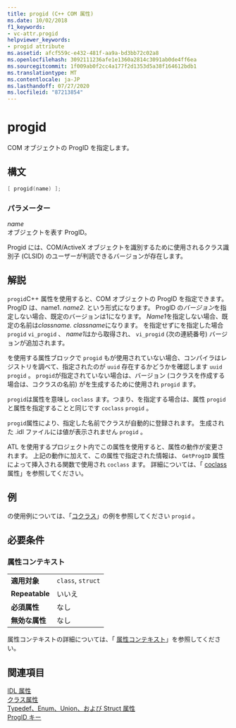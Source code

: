 ```yaml
---
title: progid (C++ COM 属性)
ms.date: 10/02/2018
f1_keywords:
- vc-attr.progid
helpviewer_keywords:
- progid attribute
ms.assetid: afcf559c-e432-481f-aa9a-bd3bb72c02a8
ms.openlocfilehash: 3092111236afe1e1360a2814c3091ab0de4ff6ea
ms.sourcegitcommit: 1f009ab0f2cc4a177f2d1353d5a38f164612bdb1
ms.translationtype: MT
ms.contentlocale: ja-JP
ms.lasthandoff: 07/27/2020
ms.locfileid: "87213854"
---
```

# <a name="progid"></a>progid

COM オブジェクトの ProgID を指定します。

## <a name="syntax"></a>構文

```cpp
[ progid(name) ];
```

### <a name="parameters"></a>パラメーター

*name*<br/>
オブジェクトを表す ProgID。

Progid には、COM/ActiveX オブジェクトを識別するために使用されるクラス識別子 (CLSID) のユーザーが判読できるバージョンが存在します。

## <a name="remarks"></a>解説

`progid`C++ 属性を使用すると、COM オブジェクトの ProgID を指定できます。 ProgID は、name1. *name2.* という形式になります。 ProgID の*バージョン*を指定しない場合、既定のバージョンは1になります。 *Name1*を指定しない場合、既定の名前は*classname. classname*になります。 を指定せずにを指定した場合 `progid` `vi_progid` 、 *name1*はから取得され、 `vi_progid` (次の連続番号) バージョンが追加されます。

を使用する属性ブロックで `progid` もが使用されていない場合、コンパイラはレジストリを調べて、指定されたのが `uuid` 存在するかどうかを確認します `uuid` `progid` 。 `progid`が指定されていない場合は、バージョン (コクラスを作成する場合は、コクラスの名前) がを生成するために使用され `progid` ます。

`progid`は属性を意味し `coclass` ます。つまり、を指定する場合は、属性 `progid` と属性を指定することと同じです `coclass` `progid` 。

`progid`属性により、指定した名前でクラスが自動的に登録されます。 生成された .idl ファイルには値が表示されません `progid` 。

ATL を使用するプロジェクト内でこの属性を使用すると、属性の動作が変更されます。 上記の動作に加えて、この属性で指定された情報は、 `GetProgID` 属性によって挿入される関数で使用され `coclass` ます。 詳細については、「 [coclass](coclass.md)属性」を参照してください。

## <a name="example"></a>例

の使用例については、「[コクラス](coclass.md)」の例を参照してください `progid` 。

## <a name="requirements"></a>必要条件

### <a name="attribute-context"></a>属性コンテキスト

|||
|-|-|
|**適用対象**|`class`, `struct`|
|**Repeatable**|いいえ|
|**必須属性**|なし|
|**無効な属性**|なし|

属性コンテキストの詳細については、「 [属性コンテキスト](cpp-attributes-com-net.md#contexts)」を参照してください。

## <a name="see-also"></a>関連項目

[IDL 属性](idl-attributes.md)<br/>
[クラス属性](class-attributes.md)<br/>
[Typedef、Enum、Union、および Struct 属性](typedef-enum-union-and-struct-attributes.md)<br/>
[ProgID キー](/windows/win32/com/-progid--key)
